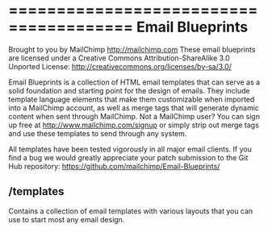 =======================================
Email Blueprints
=======================================
Brought to you by MailChimp
http://mailchimp.com
These email blueprints are licensed under a Creative Commons Attribution-ShareAlike 3.0 Unported License: http://creativecommons.org/licenses/by-sa/3.0/


Email Blueprints is a collection of HTML email templates that can serve as a solid
foundation and starting point for the design of emails. They include template language
elements that make them customizable when imported into a MailChimp account, as well
as merge tags that will generate dynamic content when sent through MailChimp. Not a 
MailChimp user? You can sign up free at http://www.mailchimp.com/signup or simply strip
out merge tags and use these templates to send through any system.

All templates have been tested vigorously in all major email clients. If you find a bug
we would greatly appreciate your patch submission to the Git Hub repository: 
https://github.com/mailchimp/Email-Blueprints/ 



/templates
---
Contains a collection of email templates with various layouts that you can use to start
most any email design. 